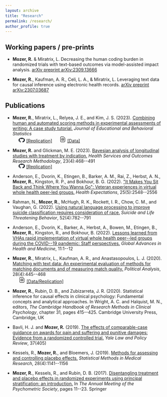 ```yaml
---
layout: archive
title: "Research"
permalink: /research/
author_profile: true
---
```


## Working papers / pre-prints
* **Mozer, R.** & Miratrix, L. Decreasing the human coding burden in randomized trials with text-based outcomes via model-assisted impact analysis. [arXiv preprint arXiv:2309.13666](https://arxiv.org/abs/2309.13666)

* **Mozer, R.**, Kaufman, A. R., Celi, L. A., & Miratrix, L. Leveraging text data for causal inference using electronic health records. [arXiv preprint arXiv:2307.03687](https://arxiv.org/abs/2307.03687)

## Publications
* **Mozer, R.**, Miratrix, L., Relyea, J. E., and Kim, J. S. (2023). [Combining human and automated scoring methods in experimental assessments of writing: A case study tutorial.](https://journals.sagepub.com/doi/full/10.3102/10769986231207886) *Journal of Educational and Behavioral Statistics*<br>
	&nbsp;&nbsp;&nbsp;&nbsp; <img src="../images/github-mark.png" width="20" height="15"> [[Replication]](https://github.com/reaganmozer/reads-replication) &nbsp;&nbsp;&nbsp;&nbsp; <img src="../images/data.png" width="21" height="20"> [[Data]](https://dataverse.harvard.edu/dataset.xhtml?persistentId=doi:10.7910/DVN/J9KSHU)  

* **Mozer, R.** and Glickman, M. E. (2023). [Bayesian analysis of longitudinal studies with treatment by indication.](https://link.springer.com/article/10.1007/s10742-022-00295-7) *Health Services and Outcomes Research Methodology*, 23(4):468--491<br>
	&nbsp;&nbsp;&nbsp;&nbsp; <img src="../images/github-mark.png" width="20" height="15"> [[Replication]](https://github.com/reaganmozer/longbayes) 

* Anderson, E., Dvorin, K., Etingen, B., Barker, A. M., Rai, Z., Herbst, A. N., **Mozer, R.**, Kingston, R. P., and Bokhour, B. G. (2022). ["It Makes You Sit Back and Think Where You Wanna Go": Veteran experiences in virtual whole health peer-led groups.](https://onlinelibrary.wiley.com/doi/abs/10.1111/hex.13581) *Health Expectations*, 25(5):2548--2556


* Rahman, N., **Mozer, R.**, McHugh, R. K., Rockett, I. R., Chow, C. M., and Vaughan, G. (2022). [Using natural language processing to improve suicide classification requires consideration of race.](https://onlinelibrary.wiley.com/doi/abs/10.1111/sltb.12862) *Suicide and Life Threatening Behavior*, 52(4):782--791

* Anderson, E., Dvorin, K., Barker, A., Herbst, A., Bowen, M., Etingen, B., **Mozer, R.**, Kingston, R., and Bokhour, B. (2022). [Lessons learned from VHAs rapid implementation of virtual whole health peer--led groups during the COVID--19 pandemic: Staff perspectives.](https://journals.sagepub.com/doi/abs/10.1177/21649561211064244) *Global Advances in Health and Medicine*, 11:1--12


* **Mozer, R.**, Miratrix, L., Kaufman, A. R., and Anastasopoulos, L. J. (2020). [Matching with text data: An experimental evaluation of methods for matching documents and of measuring match quality.](https://www.cambridge.org/core/journals/political-analysis/article/abs/matching-with-text-data-an-experimental-evaluation-of-methods-for-matching-documents-and-of-measuring-match-quality/CBEFFF561F55CEF84DCA835B695627C0) *Political Analysis*, 28(4):445--468 <br>
&nbsp;&nbsp;&nbsp;&nbsp; <img src="../images/data.png" width="21" height="20"> [[Data/Replication]](https://dataverse.harvard.edu/dataset.xhtml?persistentId=doi:10.7910/DVN/K8IL3V)

* **Mozer, R.**, Rubin, D. B., and Zubizarreta, J. R. (2020). Statistical inference for causal effects in clinical psychology: Fundamental concepts and analytical approaches. In Wright, A. C. and Halquist, M. N., editors, *The Cambridge Handbook of Research Methods in Clinical Psychology*, chapter 31, pages 415--425. Cambridge University Press, Cambridge, UK


* Bavli, H. J. and **Mozer, R.** (2019). [The effects of comparable-case guidance on awards for pain and suffering and punitive damages: Evidence from a randomized controlled trial.](https://heinonline.org/HOL/LandingPage?handle=hein.journals/yalpr37&div=13&id=&page=) *Yale Law and Policy Review*, 37(405)

* Kessels, R., **Mozer, R.**, and Bloemers, J. (2019). [Methods for assessing and controlling placebo effects.](https://journals.sagepub.com/doi/abs/10.1177/0962280217748339) *Statistical Methods in Medical Research*, 28(4):1141--1156


* **Mozer, R.**, Kessels, R., and Rubin, D. B. (2017). [Disentangling treatment and placebo effects in randomized experiments using principal stratification: an introduction.](https://link.springer.com/chapter/10.1007/978-3-319-77249-3_2) In *The Annual Meeting of the Psychometric Society*, pages 11--23. Springer




